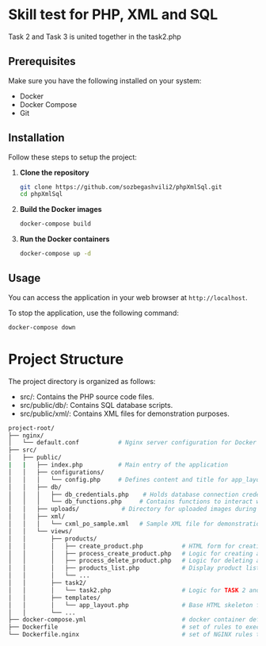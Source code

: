 # Skill test for PHP, XML and SQL

Task 2 and Task 3 is united together in the task2.php

## Prerequisites

Make sure you have the following installed on your system:

- Docker
- Docker Compose
- Git

## Installation

Follow these steps to setup the project:

1. **Clone the repository**

    ```bash
    git clone https://github.com/sozbegashvili2/phpXmlSql.git
    cd phpXmlSql
    ```

2. **Build the Docker images**

    ```bash
    docker-compose build
    ```

3. **Run the Docker containers**

    ```bash
    docker-compose up -d
    ```

## Usage

You can access the application in your web browser at `http://localhost`.

To stop the application, use the following command:

```bash
docker-compose down
```

# Project Structure

The project directory is organized as follows:

- src/: Contains the PHP source code files.
- src/public/db/: Contains SQL database scripts.
- src/public/xml/: Contains XML files for demonstration purposes.

```bash
project-root/
├── nginx/
│   └── default.conf           # Nginx server configuration for Docker
├── src/
│   ├── public/
|   |   ├── index.php          # Main entry of the application
│   │   ├── configurations/
│   │   │   └── config.php     # Defines content and title for app_layout.php
│   │   ├── db/
│   │   │   ├── db_credentials.php    # Holds database connection credentials
│   │   │   └── db_functions.php     # Contains functions to interact with the database
│   │   ├── uploads/            # Directory for uploaded images during product creation
│   │   ├── xml/
│   │   │   └── cxml_po_sample.xml   # Sample XML file for demonstration
│   │   └── views/
│   │       ├── products/
│   │       │   ├── create_product.php           # HTML form for creating a product
│   │       │   ├── process_create_product.php   # Logic for creating a product record
│   │       │   ├── process_delete_product.php   # Logic for deleting a product record
│   │       │   ├── products_list.php            # Display product list HTML
│   │       │   └── ...
│   │       ├── task2/
│   │       │   └── task2.php                    # Logic for TASK 2 and TASK 3
│   │       ├── templates/
│   │       │   └── app_layout.php               # Base HTML skeleton for the application
│   │       └── ...
├── docker-compose.yml                           # docker container definitions
├── Dockerfile                                   # set of rules to execute in the docker container
└── Dockerfile.nginx                             # set of NGINX rules to execute in the docker container
```

